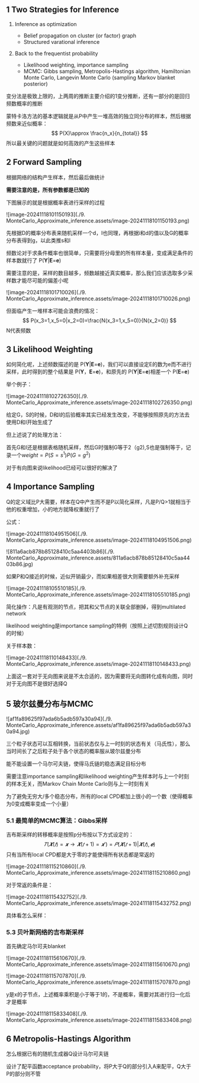 ## 1 Two Strategies for Inference

1. Inference as optimization

   - Belief propagation on cluster (or factor) graph
   - Structured varational inference


2. Back to the frequentist probability
   - Likelihood weighting, importance sampling
   - MCMC: Gibbs sampling, Metropolis-Hastings algorithm, Hamiltonian Monte Carlo, Langevin Monte Carlo (sampling Markov blanket posterior)

变分法是极致上限的，上两周的推断主要介绍的1变分推断，还有一部分的是回归频数概率的推断

蒙特卡洛方法的基本逻辑就是从P中产生一堆高效的独立同分布的样本，然后根据频数来近似概率：
$$
P(X)\approx \frac{n_x}{n_{total}}
$$
所以最关键的问题就是如何高效的产生这些样本

## 2 Forward Sampling

根据网络的结构产生样本，然后最后做统计

**需要注意的是，所有参数都是已知的**

下图展示的就是根据概率表进行采样的过程

![image-20241118101150193](./9. MonteCarlo_Approximate_inference.assets/image-20241118101150193.png)

先根据D的概率分布表来随机采样一个d，I也同理，再根据i和d的值以及G的概率分布表得到g，以此类推s和l

频数论对于求条件概率也很简单，只需要将分母里的所有样本量，变成满足条件的样本数就行了 P(**Y**|**E**=**e**)

需要注意的是，采样的数目越多，频数越接近真实概率，那么我们应该选取多少采样数才能尽可能的偏差小呢

![image-20241118101710026](./9. MonteCarlo_Approximate_inference.assets/image-20241118101710026.png)

但面临产生一堆样本可能会浪费的情况：
$$
P(x_3=1,x_5=0|x_2=0)=\frac{N(x_3=1,x_5=0)}{N(x_2=0)}
$$
N代表频数

## 3 Likelihood Weighting

如何简化呢，上述频数描述的是 P(**Y**|**E**=**e**)，我们可以直接设定E的数为e而不进行采样，此时得到的整个结果是 P(**Y**，**E**=**e**)，和原先的 P(**Y**|**E**=**e**)相差一个 P(**E**=**e**)

举个例子：

![image-20241118102726350](./9. MonteCarlo_Approximate_inference.assets/image-20241118102726350.png)

给定G，S的时候，D和I的后验概率其实已经发生改变，不能够按照原先的方法去使用D和I开始生成了

但上述说了的处理方法：

首先G和I还是根据表格随机采样，然后G时强制G等于2（g2),S也是强制等于，记录一个$weight=P(S=s^1)P(G=g^2)$

对于有向图来说likelihood已经可以很好的解决了

## 4 Importance Sampling

Q的定义域比P大需要，样本在Q中产生而不是P以简化采样，凡是P/Q>1就相当于他的权重增加，小的地方就降权重就行了

公式：

![image-20241118104951506](./9. MonteCarlo_Approximate_inference.assets/image-20241118104951506.png)

![811a6acb878b85128410c5aa4403b86](./9. MonteCarlo_Approximate_inference.assets/811a6acb878b85128410c5aa4403b86.jpg)

如果P和Q接近的时候，近似开销最少，而如果相差很大则需要额外补充采样

![image-20241118105510185](./9. MonteCarlo_Approximate_inference.assets/image-20241118105510185.png)

简化操作：凡是有观测的节点，把其和父节点的关联全部删掉，得到multilated network

likelihood weighting是importance sampling的特例（按照上述切割规则设计Q的时候）

关于样本数：

![image-20241118110148433](./9. MonteCarlo_Approximate_inference.assets/image-20241118110148433.png)

上面这一套对于无向图来说是不太合适的，因为需要将无向图转化成有向图，同时对于无向图不是很好选择Q

## 5 玻尔兹曼分布与MCMC

![af1fa89625f97ada6b5adb597a30a94](./9. MonteCarlo_Approximate_inference.assets/af1fa89625f97ada6b5adb597a30a94.jpg)

三个粒子状态可以互相转换，当前状态仅与上一时刻的状态有关（马氏性），那么当时间长了之后粒子处于各个状态的概率服从玻尔兹曼分布

能不能设置一个马尔可夫链，使得马氏链的稳态满足目标分布

需要注意importance sampling和likelihood weighting产生样本时与上一个时刻的样本无关，而Markov Chain Monte Carlo则与上一时刻有关

为了避免无穷大/多个稳态分布，所有的local CPD都加上很小的一个数（使得概率为0变成概率变成一个小量）

### 5.1 最简单的MCMC算法：Gibbs采样

吉布斯采样的转移概率是按照p分布按以下方式设定的：
$$
𝑇(𝑿(𝑡) = 𝒙 → 𝑿(𝑡+1) = 𝒙′)= 𝑃(𝑿(𝑡+1)|𝑿(𝑡), 𝒆)
$$
只有当所有local CPD都是大于零的才能使得所有状态都是常返的

![image-20241118115210860](./9. MonteCarlo_Approximate_inference.assets/image-20241118115210860.png)

对于常返的条件是：

![image-20241118115432752](./9. MonteCarlo_Approximate_inference.assets/image-20241118115432752.png)

具体看怎么采样：

### 5.3 贝叶斯网络的吉布斯采样

首先确定马尔可夫blanket

![image-20241118115610670](./9. MonteCarlo_Approximate_inference.assets/image-20241118115610670.png)

![image-20241118115707870](./9. MonteCarlo_Approximate_inference.assets/image-20241118115707870.png)

y是x的子节点，上述概率乘积是小于等于1的，不是概率，需要对其进行归一化后才是概率

![image-20241118115833408](./9. MonteCarlo_Approximate_inference.assets/image-20241118115833408.png)

## 6 Metropolis-Hastings Algorithm

怎么根据已有的随机生成器Q设计马尔可夫链

设计了配平函数acceptance probability，将P大于Q的部分引入A来配平，Q大于P的部分则不管